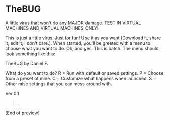# TheBUG
A little virus that won't do any MAJOR damage. TEST IN VIRTUAL MACHINES AND VIRTUAL MACHINES ONLY!

This is just a little virus. Just for fun! Use it as you want (Download it, share it, edit it, I don't care.). When started, you'll be
greeted with a menu to choose what you want to do. Oh, and yes. This is batch. The menu should look something like this:

TheBUG
by Daniel F.

What do you want to do?
R = Run with default or saved settings.
P = Choose from a preset of mine.
C = Customize what happens when launched.
S = Other misc settings that you can mess around with.

Ver 0.1

>_

[End of preview]


